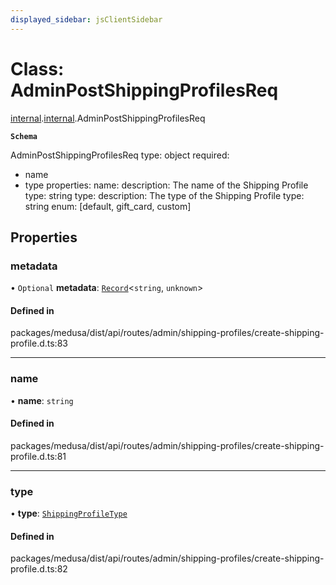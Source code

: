 ```yaml
---
displayed_sidebar: jsClientSidebar
---
```


# Class: AdminPostShippingProfilesReq

[internal](../modules/internal-8.md).[internal](../modules/internal-8.internal.md).AdminPostShippingProfilesReq

**`Schema`**

AdminPostShippingProfilesReq
type: object
required:
  - name
  - type
properties:
  name:
    description: The name of the Shipping Profile
    type: string
  type:
    description: The type of the Shipping Profile
    type: string
    enum: [default, gift_card, custom]

## Properties

### metadata

• `Optional` **metadata**: [`Record`](../modules/internal.md#record)<`string`, `unknown`\>

#### Defined in

packages/medusa/dist/api/routes/admin/shipping-profiles/create-shipping-profile.d.ts:83

___

### name

• **name**: `string`

#### Defined in

packages/medusa/dist/api/routes/admin/shipping-profiles/create-shipping-profile.d.ts:81

___

### type

• **type**: [`ShippingProfileType`](../enums/internal-3.ShippingProfileType.md)

#### Defined in

packages/medusa/dist/api/routes/admin/shipping-profiles/create-shipping-profile.d.ts:82
